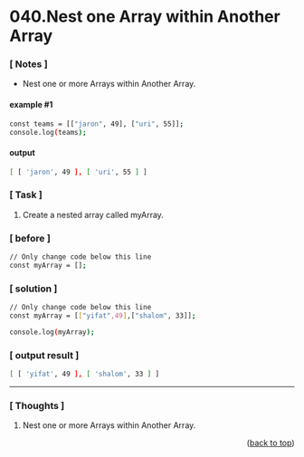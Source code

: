 <a name="topage"></a>

# 040.Nest one Array within Another Array

### [ Notes ]
  * Nest one or more Arrays within Another Array.

#### example #1

```sh
const teams = [["jaron", 49], ["uri", 55]];
console.log(teams);
```

#### output

```sh
[ [ 'jaron', 49 ], [ 'uri', 55 ] ]
```

### [ Task ]
  1. Create a nested array called myArray.

### [ before ]

```sh
// Only change code below this line
const myArray = [];
```

### [ solution ]

```sh
// Only change code below this line
const myArray = [["yifat",49],["shalom", 33]];

console.log(myArray);
```

### [ output result ]

```sh
[ [ 'yifat', 49 ], [ 'shalom', 33 ] ]
```

-----

### [ Thoughts ]

  1. Nest one or more Arrays within Another Array.
  

<p align="right">(<a href="#topage">back to top</a>)</p>
<br/>
<br/>
